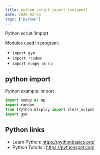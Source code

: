 ```yaml
---
title: python script import (snippet)
date: 2020-03-03
tags: ["python"]
---
```

Python script 'import'


Modules used in program: 
* `import gym`
* `import random`
* `import numpy as np`

## python import

Python example: import

```python
import numpy as np
import random
from IPython.display import clear_output
import gym

```

## Python links

- Learn Python: https://pythonbasics.org/
- Python Tutorial: https://pythonspot.com
